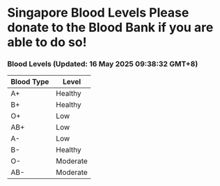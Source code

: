 Singapore Blood Levels
 Please donate to the Blood Bank if you are able to do so!
================================================================================================================================

### Blood Levels (Updated: 16 May 2025 09:38:32 GMT+8)
| Blood Type | Level     |
|------------|-----------|
| A+     | Healthy |
| B+     | Healthy |
| O+     | Low |
| AB+     | Low |
| A-     | Low |
| B-     | Healthy |
| O-     | Moderate |
| AB-     | Moderate |
